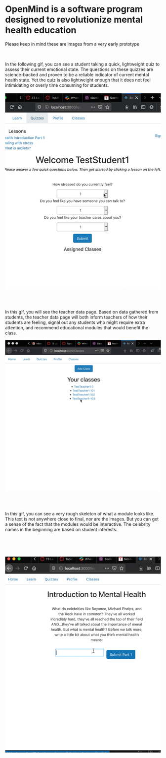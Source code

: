 # OpenMind is a software program designed to revolutionize mental health education

Please keep in mind these are images from a very early prototype
<br>
<br>
<br>


In the following gif, you can see a student taking a quick, lightweight quiz to assess their current emotional state. The questions on these quizzes are science-backed and proven to be a reliable indicator of current mental health state. Yet the quiz is also lightweight enough that it does not feel intimidating or overly time consuming for students. 
<br>
<br>
![alt text](react-backend/videos/Sample_Student_Quiz.gif)

<br>
<br>

In this gif, you will see the teacher data page. Based on data gathered from students, the teacher data page will both inform teachers of how their students are feeling, signal out any students who might require extra attention, and recommend educational modules that would benefit the class. 

![alt text](react-backend/videos/Sample_Teacher_Class_Data_Page.gif)


<br>
<br>

In this gif, you can see a very rough skeleton of what a module looks like. This text is not anywhere close to final, nor are the images. But you can get a sense of the fact that the modules would be interactive. The celebrity names in the beginning are based on student interests. 

<br>
<br>
<br>

![alt text](react-backend/videos/Sample_Module.gif)
